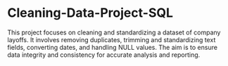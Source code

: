 # Cleaning-Data-Project-SQL
This project focuses on cleaning and standardizing a dataset of company layoffs. It involves removing duplicates, trimming and standardizing text fields, converting dates, and handling NULL values. The aim is to ensure data integrity and consistency for accurate analysis and reporting.
